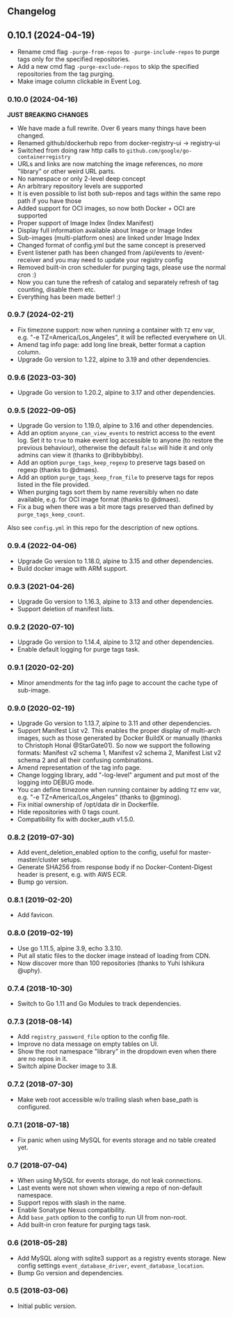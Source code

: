 ## Changelog

## 0.10.1 (2024-04-19)

* Rename cmd flag `-purge-from-repos` to `-purge-include-repos` to purge tags only for the specified repositories.
* Add a new cmd flag `-purge-exclude-repos` to skip the specified repositories from the tag purging.
* Make image column clickable in Event Log.

### 0.10.0 (2024-04-16)

**JUST BREAKING CHANGES**

* We have made a full rewrite. Over 6 years many things have been changed.
* Renamed github/dockerhub repo from docker-registry-ui -> registry-ui
* Switched from doing raw http calls to `github.com/google/go-containerregistry`
* URLs and links are now matching the image references, no more "library" or other weird URL parts.
* No namespace or only 2-level deep concept
* An arbitrary repository levels are supported
* It is even possible to list both sub-repos and tags within the same repo path if you have those
* Added support for OCI images, so now both Docker + OCI are supported
* Proper support of Image Index (Index Manifest)
* Display full information available about Image or Image Index
* Sub-images (multi-platform ones) are linked under Image Index
* Changed format of config.yml but the same concept is preserved
* Event listener path has been changed from /api/events to /event-receiver and you may need to update your registry config
* Removed built-in cron scheduler for purging tags, please use the normal cron :)
* Now you can tune the refresh of catalog and separately refresh of tag counting, disable them etc.
* Everything has been made better! :)

### 0.9.7 (2024-02-21)

* Fix timezone support: now when running a container with `TZ` env var, e.g. "-e TZ=America/Los_Angeles", it will be reflected everywhere on UI.
* Amend tag info page: add long line break, better format a caption column.
* Upgrade Go version to 1.22, alpine to 3.19 and other dependencies.

### 0.9.6 (2023-03-30)

* Upgrade Go version to 1.20.2, alpine to 3.17 and other dependencies.

### 0.9.5 (2022-09-05)

* Upgrade Go version to 1.19.0, alpine to 3.16 and other dependencies.
* Add an option `anyone_can_view_events` to restrict access to the event log. Set it to `true` to make event log accessible to anyone (to restore the previous behaviour), otherwise the default `false` will hide it and only admins can view it (thanks to @ribbybibby).
* Add an option `purge_tags_keep_regexp` to preserve tags based on regexp (thanks to @dmaes).
* Add an option `purge_tags_keep_from_file` to preserve tags for repos listed in the file provided.
* When purging tags sort them by name reversibly when no date available, e.g. for OCI image format (thanks to @dmaes).
* Fix a bug when there was a bit more tags preserved than defined by `purge_tags_keep_count`.

Also see `config.yml` in this repo for the description of new options.

### 0.9.4 (2022-04-06)

* Upgrade Go version to 1.18.0, alpine to 3.15 and other dependencies.
* Build docker image with ARM support.

### 0.9.3 (2021-04-26)

* Upgrade Go version to 1.16.3, alpine to 3.13 and other dependencies.
* Support deletion of manifest lists.

### 0.9.2 (2020-07-10)

* Upgrade Go version to 1.14.4, alpine to 3.12 and other dependencies.
* Enable default logging for purge tags task.

### 0.9.1 (2020-02-20)

* Minor amendments for the tag info page to account the cache type of sub-image.

### 0.9.0 (2020-02-19)

* Upgrade Go version to 1.13.7, alpine to 3.11 and other dependencies.
* Support Manifest List v2. This enables the proper display of multi-arch images,
  such as those generated by Docker BuildX or manually (thanks to Christoph Honal @StarGate01).
  So now we support the following formats: Manifest v2 schema 1, Manifest v2 schema 2, Manifest List v2 schema 2
  and all their confusing combinations.
* Amend representation of the tag info page.
* Change logging library, add "-log-level" argument and put most of the logging into DEBUG mode.
* You can define timezone when running container by adding `TZ` env var, e.g. "-e TZ=America/Los_Angeles"
  (thanks to @gminog).
* Fix initial ownership of /opt/data dir in Dockerfile.
* Hide repositories with 0 tags count.
* Compatibility fix with docker_auth v1.5.0.

### 0.8.2 (2019-07-30)

* Add event_deletion_enabled option to the config, useful for master-master/cluster setups.
* Generate SHA256 from response body if no Docker-Content-Digest header is present, e.g. with AWS ECR.
* Bump go version.

### 0.8.1 (2019-02-20)

* Add favicon.

### 0.8.0 (2019-02-19)

* Use go 1.11.5, alpine 3.9, echo 3.3.10.
* Put all static files to the docker image instead of loading from CDN.
* Now discover more than 100 repositories (thanks to Yuhi Ishikura @uphy).

### 0.7.4 (2018-10-30)

* Switch to Go 1.11 and Go Modules to track dependencies.

### 0.7.3 (2018-08-14)

* Add `registry_password_file` option to the config file.
* Improve no data message on empty tables on UI.
* Show the root namespace "library" in the dropdown even when there are no repos in it.
* Switch alpine Docker image to 3.8.

### 0.7.2 (2018-07-30)

* Make web root accessible w/o trailing slash when base_path is configured.

### 0.7.1 (2018-07-18)

* Fix panic when using MySQL for events storage and no table created yet.

### 0.7 (2018-07-04)

* When using MySQL for events storage, do not leak connections.
* Last events were not shown when viewing a repo of non-default namespace.
* Support repos with slash in the name.
* Enable Sonatype Nexus compatibility.
* Add `base_path` option to the config to run UI from non-root.
* Add built-in cron feature for purging tags task.

### 0.6 (2018-05-28)

* Add MySQL along with sqlite3 support as a registry events storage.
  New config settings `event_database_driver`, `event_database_location`.
* Bump Go version and dependencies.

### 0.5 (2018-03-06)

* Initial public version.
